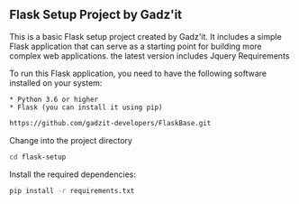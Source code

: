 ## Flask Setup Project by Gadz'it

This is a basic Flask setup project created by Gadz'it. It includes a simple Flask application that can serve as a starting point for building more complex web applications.
the latest version includes Jquery
Requirements

To run this Flask application, you need to have the following software installed on your system:

    * Python 3.6 or higher
    * Flask (you can install it using pip)

```bash
https://github.com/gadzit-developers/FlaskBase.git
```
Change into the project directory

```bash
cd flask-setup
```

Install the required dependencies:

```bash
pip install -r requirements.txt
```
